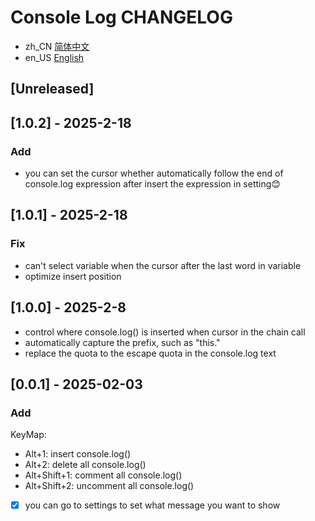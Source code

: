 <!-- Keep a Changelog guide -> https://keepachangelog.com -->
# Console Log CHANGELOG
- zh_CN [简体中文](./CHANGELOG.md)
- en_US [English](./CHANGELOG.en_US.md)

## [Unreleased]

## [1.0.2] - 2025-2-18

### Add
- you can set the cursor whether automatically follow the end of console.log expression 
after insert the expression in setting😊

## [1.0.1] - 2025-2-18

### Fix
- can't select variable when the cursor after the last word in variable
- optimize insert position

## [1.0.0] - 2025-2-8

- control where console.log() is inserted when cursor in the chain call
- automatically capture the prefix, such as "this."
- replace the quota to the escape quota in the console.log text  

## [0.0.1] - 2025-02-03

### Add

KeyMap:
- Alt+1: insert console.log()
- Alt+2: delete all console.log()
- Alt+Shift+1: comment all console.log()
- Alt+Shift+2: uncomment all console.log()

- [x] you can go to settings to set what message you want to show